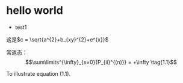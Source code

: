 # hello world

- test1

这是$c = \sqrt{a^{2}+b_{xy}^{2}+e^{x}}$

常返态：$$\sum\limits^{\infty}_{x=0}{P_{ii}^{(n)}} = +\infty \tag{1.1}$$

To illustrate equation $(1.1)$.

